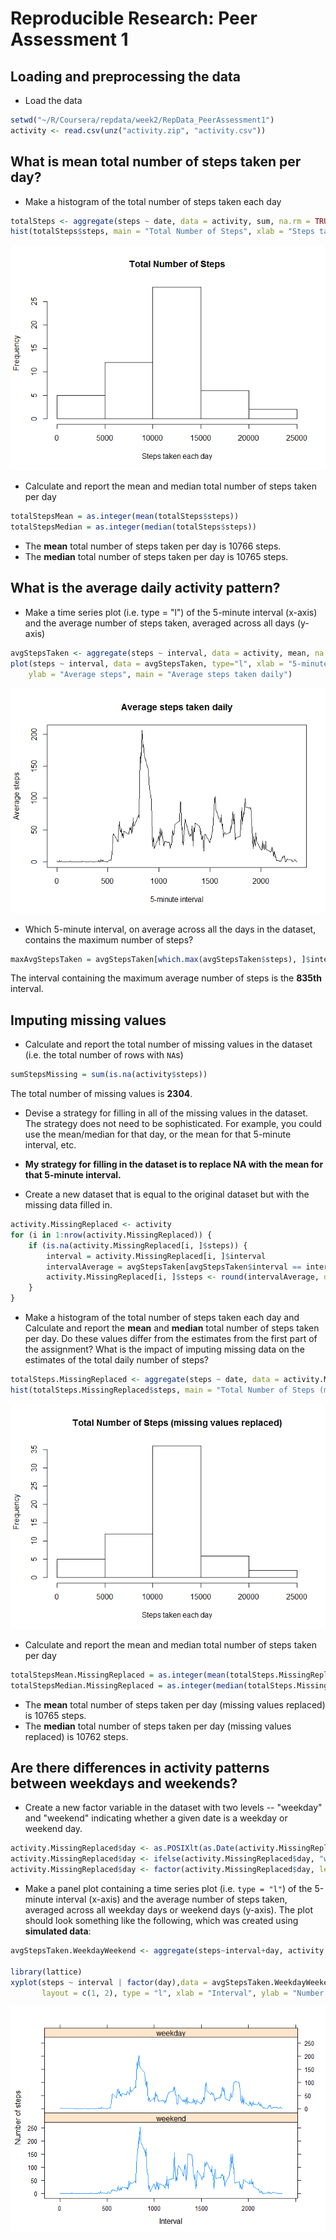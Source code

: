 # Reproducible Research: Peer Assessment 1


## Loading and preprocessing the data

* Load the data


```r
setwd("~/R/Coursera/repdata/week2/RepData_PeerAssessment1")
activity <- read.csv(unz("activity.zip", "activity.csv"))
```

## What is mean total number of steps taken per day?

* Make a histogram of the total number of steps taken each day


```r
totalSteps <- aggregate(steps ~ date, data = activity, sum, na.rm = TRUE)
hist(totalSteps$steps, main = "Total Number of Steps", xlab = "Steps taken each day",)
```

![](PA1_template_files/figure-html/unnamed-chunk-2-1.png) 

* Calculate and report the mean and median total number of steps taken per day


```r
totalStepsMean = as.integer(mean(totalSteps$steps))
totalStepsMedian = as.integer(median(totalSteps$steps))
```
* The **mean** total number of steps taken per day is 
    10766 steps.
* The **median** total number of steps taken per day is 
    10765 steps.

## What is the average daily activity pattern?

* Make a time series plot (i.e. type = "l") of the 5-minute interval (x-axis) and the average number of steps taken, averaged across all days (y-axis)


```r
avgStepsTaken <- aggregate(steps ~ interval, data = activity, mean, na.rm = TRUE)
plot(steps ~ interval, data = avgStepsTaken, type="l", xlab = "5-minute interval", 
    ylab = "Average steps", main = "Average steps taken daily")
```

![](PA1_template_files/figure-html/unnamed-chunk-4-1.png) 

* Which 5-minute interval, on average across all the days in the dataset, contains the maximum number of steps?


```r
maxAvgStepsTaken = avgStepsTaken[which.max(avgStepsTaken$steps), ]$interval
```

The interval containing the maximum average number of steps is the **835th** interval.

## Imputing missing values

* Calculate and report the total number of missing values in the dataset (i.e. the total number of rows with `NA`s)


```r
sumStepsMissing = sum(is.na(activity$steps))
```

The total number of missing values is **2304**.

* Devise a strategy for filling in all of the missing values in the dataset. The strategy does not need to be sophisticated. For example, you could use the mean/median for that day, or the mean for that 5-minute interval, etc.

* **My strategy for filling in the dataset is to replace NA with the mean for that 5-minute interval.**

* Create a new dataset that is equal to the original dataset but with the missing data filled in.


```r
activity.MissingReplaced <- activity
for (i in 1:nrow(activity.MissingReplaced)) {
    if (is.na(activity.MissingReplaced[i, ]$steps)) {
        interval = activity.MissingReplaced[i, ]$interval
        intervalAverage = avgStepsTaken[avgStepsTaken$interval == interval, ]$steps
        activity.MissingReplaced[i, ]$steps <- round(intervalAverage, digits = 0)
    }
}
```

* Make a histogram of the total number of steps taken each day and Calculate and report the **mean** and **median** total number of steps taken per day. Do these values differ from the estimates from the first part of the assignment? What is the impact of imputing missing data on the estimates of the total daily number of steps?


```r
totalSteps.MissingReplaced <- aggregate(steps ~ date, data = activity.MissingReplaced, sum)
hist(totalSteps.MissingReplaced$steps, main = "Total Number of Steps (missing values replaced)", xlab = "Steps taken each day",)
```

![](PA1_template_files/figure-html/unnamed-chunk-8-1.png) 

* Calculate and report the mean and median total number of steps taken per day


```r
totalStepsMean.MissingReplaced = as.integer(mean(totalSteps.MissingReplaced$steps))
totalStepsMedian.MissingReplaced = as.integer(median(totalSteps.MissingReplaced$steps))
```

* The **mean** total number of steps taken per day (missing values replaced) is 
    10765 steps.
* The **median** total number of steps taken per day (missing values replaced) is 
    10762 steps.

## Are there differences in activity patterns between weekdays and weekends?

* Create a new factor variable in the dataset with two levels -- "weekday" and "weekend" indicating whether a given date is a weekday or weekend day.


```r
activity.MissingReplaced$day <- as.POSIXlt(as.Date(activity.MissingReplaced$date))$wday > 4
activity.MissingReplaced$day <- ifelse(activity.MissingReplaced$day, "weekend", "weekday")
activity.MissingReplaced$day <- factor(activity.MissingReplaced$day, levels=c("weekend", "weekday"))
```

* Make a panel plot containing a time series plot (i.e. `type = "l"`) of the 5-minute interval (x-axis) and the average number of steps taken, averaged across all weekday days or weekend days (y-axis). The plot should look something like the following, which was created using **simulated data**:


```r
avgStepsTaken.WeekdayWeekend <- aggregate(steps~interval+day, activity.MissingReplaced, mean)

library(lattice)
xyplot(steps ~ interval | factor(day),data = avgStepsTaken.WeekdayWeekend, 
       layout = c(1, 2), type = "l", xlab = "Interval", ylab = "Number of steps")
```

![](PA1_template_files/figure-html/unnamed-chunk-11-1.png) 
